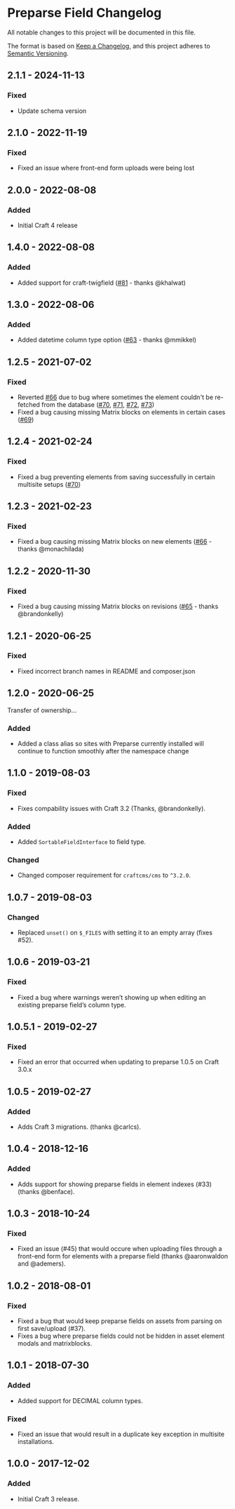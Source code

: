 # Preparse Field Changelog

All notable changes to this project will be documented in this file.

The format is based on [Keep a Changelog](https://keepachangelog.com/en/1.0.0/), and this project adheres to [Semantic Versioning](https://semver.org/spec/v2.0.0.html).

## 2.1.1 - 2024-11-13
### Fixed
- Update schema version

## 2.1.0 - 2022-11-19
### Fixed
- Fixed an issue where front-end form uploads were being lost

## 2.0.0 - 2022-08-08
### Added
- Initial Craft 4 release

## 1.4.0 - 2022-08-08
### Added
- Added support for craft-twigfield ([#81](https://github.com/besteadfast/craft-preparse-field/pull/81) - thanks @khalwat)

## 1.3.0 - 2022-08-06
### Added
- Added datetime column type option ([#63](https://github.com/besteadfast/craft-preparse-field/pull/63) - thanks @mmikkel)

## 1.2.5 - 2021-07-02
### Fixed
- Reverted [#66](https://github.com/besteadfast/craft-preparse-field/pull/66) due to bug where sometimes the element couldn't be re-fetched from the database ([#70](https://github.com/besteadfast/craft-preparse-field/issues/70), [#71](https://github.com/besteadfast/craft-preparse-field/issues/71), [#72](https://github.com/besteadfast/craft-preparse-field/issues/72), [#73](https://github.com/besteadfast/craft-preparse-field/issues/73))
- Fixed a bug causing missing Matrix blocks on elements in certain cases ([#69](https://github.com/besteadfast/craft-preparse-field/issues/69))

## 1.2.4 - 2021-02-24
### Fixed
- Fixed a bug preventing elements from saving successfully in certain multisite setups ([#70](https://github.com/besteadfast/craft-preparse-field/pull/70))

## 1.2.3 - 2021-02-23
### Fixed
- Fixed a bug causing missing Matrix blocks on new elements ([#66](https://github.com/besteadfast/craft-preparse-field/pull/66) - thanks @monachilada)

## 1.2.2 - 2020-11-30
### Fixed
- Fixed a bug causing missing Matrix blocks on revisions ([#65](https://github.com/besteadfast/craft-preparse-field/pull/65) - thanks @brandonkelly)

## 1.2.1 - 2020-06-25
### Fixed
- Fixed incorrect branch names in README and composer.json

## 1.2.0 - 2020-06-25
Transfer of ownership...

### Added
- Added a class alias so sites with Preparse currently installed will continue to function smoothly after the namespace change

## 1.1.0 - 2019-08-03
### Fixed
- Fixes compability issues with Craft 3.2 (Thanks, @brandonkelly).

### Added
- Added `SortableFieldInterface` to field type.

### Changed
- Changed composer requirement for `craftcms/cms` to `^3.2.0`.

## 1.0.7 - 2019-08-03
### Changed
- Replaced `unset()` on `$_FILES` with setting it to an empty array (fixes #52).

## 1.0.6 - 2019-03-21
### Fixed
- Fixed a bug where warnings weren’t showing up when editing an existing preparse field’s column type.

## 1.0.5.1 - 2019-02-27
### Fixed
- Fixed an error that occurred when updating to preparse 1.0.5 on Craft 3.0.x

## 1.0.5 - 2019-02-27
### Added
- Adds Craft 3 migrations. (thanks @carlcs). 

## 1.0.4 - 2018-12-16
### Added
- Adds support for showing preparse fields in element indexes (#33) (thanks @benface). 

## 1.0.3 - 2018-10-24
### Fixed
- Fixed an issue (#45) that would occure when uploading files through a front-end form for elements with a preparse field (thanks @aaronwaldon and @ademers). 

## 1.0.2 - 2018-08-01
### Fixed
- Fixed a bug that would keep preparse fields on assets from parsing on first save/upload (#37). 
- Fixes a bug where preparse fields could not be hidden in asset element modals and matrixblocks.

## 1.0.1 - 2018-07-30
### Added
- Added support for DECIMAL column types.

### Fixed
- Fixed an issue that would result in a duplicate key exception in multisite installations. 

## 1.0.0 - 2017-12-02
### Added
- Initial Craft 3 release.
